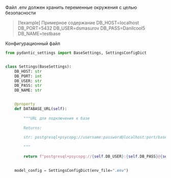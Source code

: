 Файл .env должен хранить переменные окружения с целью безопасности
> [!example] Примерное содержание
> DB_HOST=localhost
> DB_PORT=5432
> DB_USER=dsmasurov
> DB_PASS=Danilcool5
> DB_NAME=testbase

Конфигурационный файл
```python
from pydantic_settings import BaseSettings, SettingsConfigDict


class Settings(BaseSettings):
	DB_HOST: str
	DB_PORT: int
	DB_USER: str
	DB_PASS: str
	DB_NAME: str


	@property
	def DATABASE_URL(self):
	
		"""URL для подключения к базе
		
		Returns:
		
		str: postgresql+psycopg://username:password@localhost:port/base
		
		"""
	
		return f"postgresql+psycopg://{self.DB_USER}:{self.DB_PASS}@{self.DB_HOST}:{self.DB_PORT}/{self.DB_NAME}"

	
	model_config = SettingsConfigDict(env_file=".env")

```